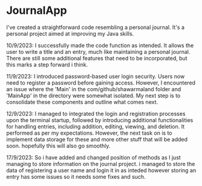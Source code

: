 # JournalApp
I've created a straightforward code resembling a personal journal. It's a personal project aimed at improving my Java skills.

10/9/2023: I successfully made the code function as intended. It allows the user to write a title and an entry, much like maintaining a personal journal. There are still some additional features that need to be incorporated, but this marks a step forward i think.

11/9/2023: I introduced password-based user login security. Users now need to register a password before gaining access. However, I encountered an issue where the 'Main' in the com/github/shawarmaland folder and 'MainApp' in the directory were somewhat isolated. My next step is to consolidate these components and outline what comes next.

12/9/2023: I managed to integrated the login and registration processes upon the terminal startup, followed by introducing additional functionalities for handling entries, including addition, editing, viewing, and deletion. It performed as per my expectations. However, the next task on is to implement data storage for these and more other stuff that will be added soon. hopefully this will also go smoothly.

17/9/2023: So i have added and changed position of methods as I just managing to store information on the journal project. i managed to store the data of registering a user name and login it in as inteded however storing an entry has some issues so it needs some fixes and such. 
